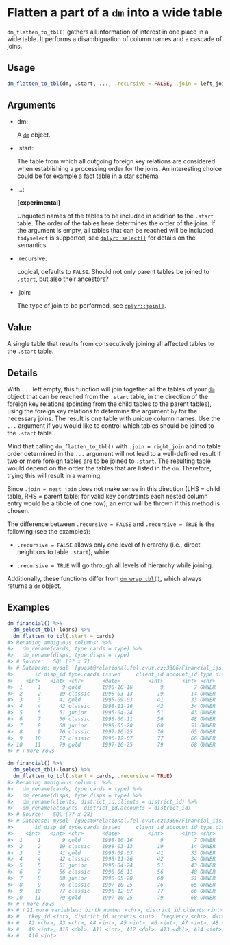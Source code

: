 # Flatten a part of a `dm` into a wide table

`dm_flatten_to_tbl()` gathers all information of interest in one place
in a wide table. It performs a disambiguation of column names and a
cascade of joins.

## Usage

``` r
dm_flatten_to_tbl(dm, .start, ..., .recursive = FALSE, .join = left_join)
```

## Arguments

- dm:

  A [`dm`](https://dm.cynkra.com/dev/reference/dm.md) object.

- .start:

  The table from which all outgoing foreign key relations are considered
  when establishing a processing order for the joins. An interesting
  choice could be for example a fact table in a star schema.

- ...:

  **\[experimental\]**

  Unquoted names of the tables to be included in addition to the
  `.start` table. The order of the tables here determines the order of
  the joins. If the argument is empty, all tables that can be reached
  will be included. `tidyselect` is supported, see
  [`dplyr::select()`](https://dplyr.tidyverse.org/reference/select.html)
  for details on the semantics.

- .recursive:

  Logical, defaults to `FALSE`. Should not only parent tables be joined
  to `.start`, but also their ancestors?

- .join:

  The type of join to be performed, see
  [`dplyr::join()`](https://dplyr.tidyverse.org/reference/mutate-joins.html).

## Value

A single table that results from consecutively joining all affected
tables to the `.start` table.

## Details

With `...` left empty, this function will join together all the tables
of your [`dm`](https://dm.cynkra.com/dev/reference/dm.md) object that
can be reached from the `.start` table, in the direction of the foreign
key relations (pointing from the child tables to the parent tables),
using the foreign key relations to determine the argument `by` for the
necessary joins. The result is one table with unique column names. Use
the `...` argument if you would like to control which tables should be
joined to the `.start` table.

Mind that calling `dm_flatten_to_tbl()` with `.join = right_join` and no
table order determined in the `...` argument will not lead to a
well-defined result if two or more foreign tables are to be joined to
`.start`. The resulting table would depend on the order the tables that
are listed in the `dm`. Therefore, trying this will result in a warning.

Since `.join = nest_join` does not make sense in this direction (LHS =
child table, RHS = parent table: for valid key constraints each nested
column entry would be a tibble of one row), an error will be thrown if
this method is chosen.

The difference between `.recursive = FALSE` and `.recursive = TRUE` is
the following (see the examples):

- `.recursive = FALSE` allows only one level of hierarchy (i.e., direct
  neighbors to table `.start`), while

- `.recursive = TRUE` will go through all levels of hierarchy while
  joining.

Additionally, these functions differ from
[`dm_wrap_tbl()`](https://dm.cynkra.com/dev/reference/dm_wrap_tbl.md),
which always returns a `dm` object.

## Examples

``` r
dm_financial() %>%
  dm_select_tbl(-loans) %>%
  dm_flatten_to_tbl(.start = cards)
#> Renaming ambiguous columns: %>%
#>   dm_rename(cards, type.cards = type) %>%
#>   dm_rename(disps, type.disps = type)
#> # Source:   SQL [?? x 7]
#> # Database: mysql  [guest@relational.fel.cvut.cz:3306/Financial_ijs]
#>       id disp_id type.cards issued     client_id account_id type.disps
#>    <int>   <int> <chr>      <date>         <int>      <int> <chr>     
#>  1     1       9 gold       1998-10-16         9          7 OWNER     
#>  2     2      19 classic    1998-03-13        19         14 OWNER     
#>  3     3      41 gold       1995-09-03        41         33 OWNER     
#>  4     4      42 classic    1998-11-26        42         34 OWNER     
#>  5     5      51 junior     1995-04-24        51         43 OWNER     
#>  6     7      56 classic    1998-06-11        56         48 OWNER     
#>  7     8      60 junior     1998-05-20        60         51 OWNER     
#>  8     9      76 classic    1997-10-25        76         65 OWNER     
#>  9    10      77 classic    1996-12-07        77         66 OWNER     
#> 10    11      79 gold       1997-10-25        79         68 OWNER     
#> # ℹ more rows

dm_financial() %>%
  dm_select_tbl(-loans) %>%
  dm_flatten_to_tbl(.start = cards, .recursive = TRUE)
#> Renaming ambiguous columns: %>%
#>   dm_rename(cards, type.cards = type) %>%
#>   dm_rename(disps, type.disps = type) %>%
#>   dm_rename(clients, district_id.clients = district_id) %>%
#>   dm_rename(accounts, district_id.accounts = district_id)
#> # Source:   SQL [?? x 28]
#> # Database: mysql  [guest@relational.fel.cvut.cz:3306/Financial_ijs]
#>       id disp_id type.cards issued     client_id account_id type.disps
#>    <int>   <int> <chr>      <date>         <int>      <int> <chr>     
#>  1     1       9 gold       1998-10-16         9          7 OWNER     
#>  2     2      19 classic    1998-03-13        19         14 OWNER     
#>  3     3      41 gold       1995-09-03        41         33 OWNER     
#>  4     4      42 classic    1998-11-26        42         34 OWNER     
#>  5     5      51 junior     1995-04-24        51         43 OWNER     
#>  6     7      56 classic    1998-06-11        56         48 OWNER     
#>  7     8      60 junior     1998-05-20        60         51 OWNER     
#>  8     9      76 classic    1997-10-25        76         65 OWNER     
#>  9    10      77 classic    1996-12-07        77         66 OWNER     
#> 10    11      79 gold       1997-10-25        79         68 OWNER     
#> # ℹ more rows
#> # ℹ 21 more variables: birth_number <chr>, district_id.clients <int>,
#> #   tkey_id <int>, district_id.accounts <int>, frequency <chr>, date <date>,
#> #   A2 <chr>, A3 <chr>, A4 <int>, A5 <int>, A6 <int>, A7 <int>, A8 <int>,
#> #   A9 <int>, A10 <dbl>, A11 <int>, A12 <dbl>, A13 <dbl>, A14 <int>, A15 <int>,
#> #   A16 <int>
```
